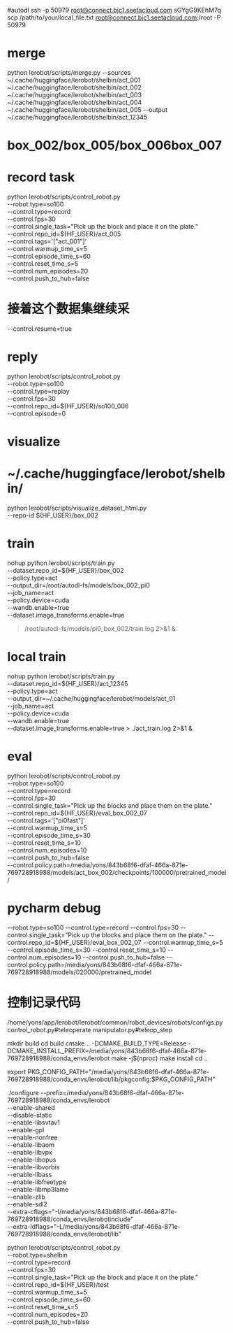 

#autodl
ssh -p 50979 root@connect.bjc1.seetacloud.com
sGYgG9KEhM7q
scp /path/to/your/local_file.txt root@connect.bjc1.seetacloud.com:/root -P 50979


# merge
python lerobot/scripts/merge.py --sources ~/.cache/huggingface/lerobot/shelbin/act_001 ~/.cache/huggingface/lerobot/shelbin/act_002 ~/.cache/huggingface/lerobot/shelbin/act_003 ~/.cache/huggingface/lerobot/shelbin/act_004 ~/.cache/huggingface/lerobot/shelbin/act_005  --output ~/.cache/huggingface/lerobot/shelbin/act_12345

# box_002/box_005/box_006box_007

# record task
python lerobot/scripts/control_robot.py \
  --robot.type=so100 \
  --control.type=record \
  --control.fps=30 \
  --control.single_task="Pick up the block and place it on the plate." \
  --control.repo_id=${HF_USER}/act_005 \
  --control.tags='["act_001"]' \
  --control.warmup_time_s=5 \
  --control.episode_time_s=60 \
  --control.reset_time_s=5 \
  --control.num_episodes=20 \
  --control.push_to_hub=false 

# 接着这个数据集继续采
  --control.resume=true



# reply
python lerobot/scripts/control_robot.py \
--robot.type=so100 \
--control.type=replay \
--control.fps=30 \
--control.repo_id=${HF_USER}/so100_006 \
--control.episode=0



# visualize
# ~/.cache/huggingface/lerobot/shelbin/
python lerobot/scripts/visualize_dataset_html.py \
  --repo-id ${HF_USER}/box_002


# train
nohup python lerobot/scripts/train.py \
  --dataset.repo_id=${HF_USER}/box_002 \
  --policy.type=act \
  --output_dir=/root/autodl-fs/models/box_002_pi0 \
  --job_name=act \
  --policy.device=cuda \
  --wandb.enable=true \
  --dataset.image_transforms.enable=true
  > /root/autodl-fs/models/pi0_box_002/train.log 2>&1 &
  

# local train 
nohup python lerobot/scripts/train.py \
--dataset.repo_id=${HF_USER}/act_12345 \
--policy.type=act \
--output_dir=~/.cache/huggingface/lerobot/models/act_01 \
--job_name=act \
--policy.device=cuda \
--wandb.enable=true \
--dataset.image_transforms.enable=true > ./act_train.log 2>&1 &



# eval
python lerobot/scripts/control_robot.py \
  --robot.type=so100 \
  --control.type=record \
  --control.fps=30 \
  --control.single_task="Pick up the blocks and place them on the plate." \
  --control.repo_id=${HF_USER}/eval_box_002_07 \
  --control.tags='["pi0fast"]' \
  --control.warmup_time_s=5 \
  --control.episode_time_s=30 \
  --control.reset_time_s=10 \
  --control.num_episodes=10 \
  --control.push_to_hub=false \
  --control.policy.path=/media/yons/843b68f6-dfaf-466a-871e-769728918988/models/act_box_002/checkpoints/100000/pretrained_model/



# pycharm debug
  --robot.type=so100 
  --control.type=record 
  --control.fps=30 
  --control.single_task="Pick up the blocks and place them on the plate." 
  --control.repo_id=${HF_USER}/eval_box_002_07
  --control.warmup_time_s=5 
  --control.episode_time_s=30 
  --control.reset_time_s=10 
  --control.num_episodes=10 
  --control.push_to_hub=false 
  --control.policy.path=/media/yons/843b68f6-dfaf-466a-871e-769728918988/models/020000/pretrained_model





# 控制记录代码
/home/yons/app/lerobot/lerobot/common/robot_devices/robots/configs.py
control_robot.py#teleoperate
manipulator.py#teleop_step
  




    























mkdir build
cd build
cmake .. -DCMAKE_BUILD_TYPE=Release -DCMAKE_INSTALL_PREFIX=/media/yons/843b68f6-dfaf-466a-871e-769728918988/conda_envs/lerobot
make -j$(nproc)
make install
cd ..


export PKG_CONFIG_PATH="/media/yons/843b68f6-dfaf-466a-871e-769728918988/conda_envs/lerobot/lib/pkgconfig:$PKG_CONFIG_PATH"

./configure --prefix=/media/yons/843b68f6-dfaf-466a-871e-769728918988/conda_envs/lerobot \
            --enable-shared \
            --disable-static \
            --enable-libsvtav1 \
            --enable-gpl \
            --enable-nonfree \
            --enable-libaom \
            --enable-libvpx \
            --enable-libopus \
            --enable-libvorbis \
            --enable-libass \
            --enable-libfreetype \
            --enable-libmp3lame \
            --enable-zlib \
            --enable-sdl2 \
            --extra-cflags="-I/media/yons/843b68f6-dfaf-466a-871e-769728918988/conda_envs/lerobotinclude" \
            --extra-ldflags="-L/media/yons/843b68f6-dfaf-466a-871e-769728918988/conda_envs/lerobot/lib"


python lerobot/scripts/control_robot.py \
  --robot.type=shelbin \
  --control.type=record \
  --control.fps=30 \
  --control.single_task="Pick up the block and place it on the plate." \
  --control.repo_id=${HF_USER}/test \
  --control.warmup_time_s=5 \
  --control.episode_time_s=60 \
  --control.reset_time_s=5 \
  --control.num_episodes=20 \
  --control.push_to_hub=false 